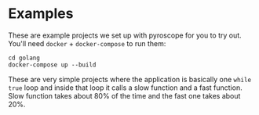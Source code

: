 # Examples

These are example projects we set up with pyroscope for you to try out. You'll need `docker` + `docker-compose` to run them:

```shell
cd golang
docker-compose up --build
```

These are very simple projects where the application is basically one `while true` loop and inside that loop it calls a slow function and a fast function. Slow function takes about 80% of the time and the fast one takes about 20%.
